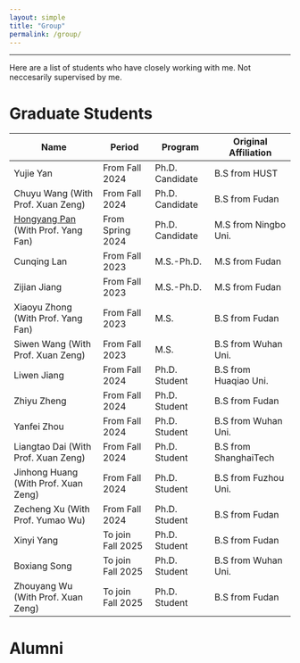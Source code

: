 ```yaml
---
layout: simple
title: "Group"
permalink: /group/
---
```


---
Here are a list of students who have closely working with me. Not neccesarily supervised by me.

Graduate Students
======

|     Name           | Period                   |    Program        | Original Affiliation                                           |
|--------------------|--------------------------|------------|-----------------------------------------------------------------------|
|  Yujie Yan                                      |    From Fall 2024       |    Ph.D. Candidate                 |    B.S from HUST                       |
|  Chuyu Wang (With Prof. Xuan Zeng)              |    From Fall 2024       |    Ph.D. Candidate                 |    B.S from Fudan                      |
|  [Hongyang Pan](https://panhomyoung.github.io) (With Prof. Yang Fan) |    From Spring 2024     |    Ph.D. Candidate                 |    M.S from Ningbo Uni.                |
|  Cunqing Lan                                    |    From Fall 2023       |    M.S.-Ph.D.                      |    M.S from Fudan                      |
|  Zijian Jiang                                   |    From Fall 2023       |    M.S.-Ph.D.                      |    M.S from Fudan                      |
|  Xiaoyu Zhong (With Prof. Yang Fan)             |    From Fall 2023       |    M.S.                            |    B.S from Fudan                      |
|  Siwen Wang (With Prof. Xuan Zeng)              |    From Fall 2023       |    M.S.                            |    B.S from Wuhan Uni.                 |
|  Liwen Jiang                                    |    From Fall 2024       |    Ph.D. Student                   |    B.S from Huaqiao Uni.               |
|  Zhiyu Zheng                                    |    From Fall 2024       |    Ph.D. Student                   |    B.S from Fudan                      |
|  Yanfei Zhou                                    |    From Fall 2024       |    Ph.D. Student                   |    B.S from Wuhan Uni.                 |
|  Liangtao Dai (With Prof. Xuan Zeng)            |    From Fall 2024       |    Ph.D. Student                   |    B.S from ShanghaiTech               |
|  Jinhong Huang (With Prof. Xuan Zeng)           |    From Fall 2024       |    Ph.D. Student                   |    B.S from Fuzhou Uni.                |
|  Zecheng Xu (With Prof. Yumao Wu)               |    From Fall 2024       |    Ph.D. Student                   |    B.S from Fudan                      |
|  Xinyi Yang                                     |    To join Fall 2025    |    Ph.D. Student                   |    B.S from Fudan                      |
|  Boxiang Song                                   |    To join Fall 2025    |    Ph.D. Student                   |    B.S from Wuhan Uni.                 |
|  Zhouyang Wu (With Prof. Xuan Zeng)             |    To join Fall 2025    |    Ph.D. Student                   |    B.S from Fudan                      |

Alumni
======




<!-- Global site tag (gtag.js) - Google Analytics -->
<script async src="https://www.googletagmanager.com/gtag/js?id=UA-178663221-1"></script>
<script>
  window.dataLayer = window.dataLayer || [];
  function gtag(){dataLayer.push(arguments);}
  gtag('js', new Date());

  gtag('config', 'UA-178663221-1');
</script>


